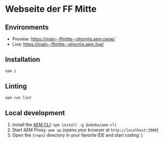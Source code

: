 # Webseite der FF Mitte

## Environments
- Preview: https://main--ffmitte--phornig.aem.page/
- Live: https://main--ffmitte--phornig.aem.live/

## Installation

```sh
npm i
```

## Linting

```sh
npm run lint
```

## Local development

1. Install the [AEM CLI](https://github.com/adobe/helix-cli): `npm install -g @adobe/aem-cli`
1. Start AEM Proxy: `aem up` (opens your browser at `http://localhost:3000`)
1. Open the `{repo}` directory in your favorite IDE and start coding :)
